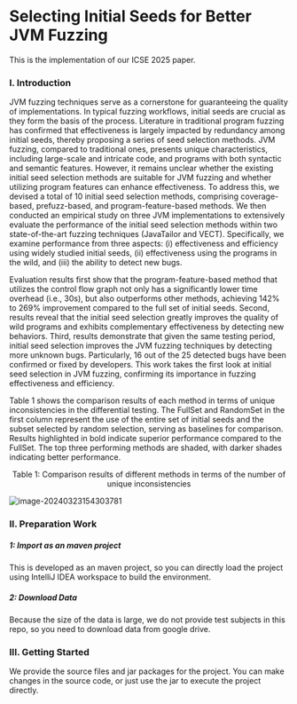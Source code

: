 # Selecting Initial Seeds for Better JVM Fuzzing

This is the implementation of our ICSE 2025 paper.

### I. Introduction

JVM fuzzing techniques serve as a cornerstone for guaranteeing the quality of implementations. In typical fuzzing workflows, initial seeds are crucial as they form the basis of the process. Literature in traditional program fuzzing has confirmed that effectiveness is largely impacted by redundancy among initial seeds, thereby proposing a series of seed selection methods. JVM fuzzing, compared to traditional ones, presents unique characteristics, including large-scale and intricate code, and programs with both syntactic and semantic features. However, it remains unclear whether the existing initial seed selection methods are suitable for JVM fuzzing and whether utilizing program features can enhance effectiveness. To address this, we devised a total of 10 initial seed selection methods, comprising coverage-based, prefuzz-based, and program-feature-based methods. We then conducted an empirical study on three JVM implementations to extensively evaluate the performance of the initial seed selection methods within two state-of-the-art fuzzing techniques (JavaTailor and VECT). Specifically, we examine performance from three aspects: (i) effectiveness and efficiency using widely studied initial seeds, (ii) effectiveness using the programs in the wild, and (iii) the ability to detect new bugs. 

Evaluation results first show that the program-feature-based method that utilizes the control flow graph not only has a significantly lower time overhead (i.e., 30s), but also outperforms other methods, achieving 142% to 269% improvement compared to the full set of initial seeds. Second, results reveal that the initial seed selection greatly improves the quality of wild programs and exhibits complementary effectiveness by detecting new behaviors. Third, results demonstrate that given the same testing period, initial seed selection improves the JVM fuzzing techniques by detecting more unknown bugs. Particularly, 16 out of the 25 detected bugs have been confirmed or fixed by developers. This work takes the first look at initial seed selection in JVM fuzzing, confirming its importance in fuzzing effectiveness and efficiency.

Table 1 shows the comparison results of each method in terms of unique inconsistencies in the differential testing. The FullSet and RandomSet in the first column represent the use of the entire set of initial seeds and the subset selected by random selection, serving as baselines for comparison. Results highlighted in bold indicate superior performance compared to the FullSet. The top three performing methods are shaded, with darker shades indicating better performance.

<p align="center">Table 1: Comparison results of different methods in terms of the number of unique inconsistencies</p>

![image-20240323154303781](https://ningmo.oss-cn-beijing.aliyuncs.com/img/image-20240323154303781.png)

### II. Preparation Work

##### 1: Import as an maven project

This is developed as an maven project, so you can directly load the project using IntelliJ IDEA workspace to build the environment.

##### 2: Download Data

Because the size of the data is large, we do not provide test subjects in this repo, so you need to download data from google drive.

### III. Getting Started

We provide the source files and jar packages for the project. You can make changes in the source code, or just use the jar to execute the project directly. 

